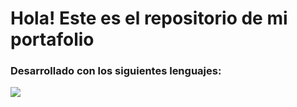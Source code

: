 # Hola! Este es el repositorio de mi portafolio
### Desarrollado con los siguientes lenguajes:

![](https://user-images.githubusercontent.com/25181517/202896760-337261ed-ee92-4979-84c4-d4b829c7355d.png)
  
